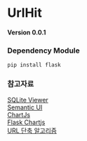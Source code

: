 # UrlHit

__Version 0.0.1__

### Dependency Module
```
pip install flask
```

### 참고자료
[SQLite Viewer](https://sqliteonline.com/)
<br>
[Semantic UI](https://semantic-ui.com/)
<br>
[ChartJs](https://www.chartjs.org/samples/latest/)
<br>
[Flask Chartjs](https://frhyme.github.io/javascript/chart_js_basic2/)
<br>
[URL 단축 알고리즘](https://github.com/minsuk-heo/coding_interview_kr/blob/master/URL_%EB%8B%A8%EC%B6%95_%EC%95%8C%EA%B3%A0%EB%A6%AC%EC%A6%98_%EA%B5%AC%ED%98%84%ED%95%98%EA%B8%B0.ipynb)

